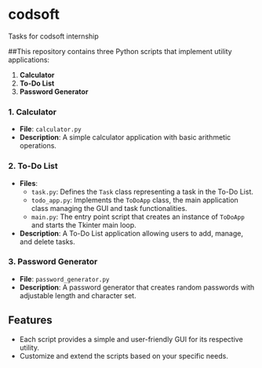 # codsoft
Tasks for codsoft internship

##This repository contains three Python scripts that implement utility applications:

1. **Calculator**
2. **To-Do List**
3. **Password Generator**

### 1. Calculator
- **File**: `calculator.py`
- **Description**: A simple calculator application with basic arithmetic operations.

### 2. To-Do List
- **Files**:
    - `task.py`: Defines the `Task` class representing a task in the To-Do List.
    - `todo_app.py`: Implements the `ToDoApp` class, the main application class managing the GUI and task functionalities.
    - `main.py`: The entry point script that creates an instance of `ToDoApp` and starts the Tkinter main loop.
- **Description**: A To-Do List application allowing users to add, manage, and delete tasks.

### 3. Password Generator
- **File**: `password_generator.py`
- **Description**: A password generator that creates random passwords with adjustable length and character set.

## Features
- Each script provides a simple and user-friendly GUI for its respective utility.
- Customize and extend the scripts based on your specific needs.

